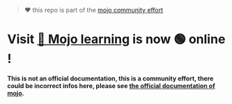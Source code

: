 > :heart: this repo is part of the [mojo community effort](https://github.com/Lynet101/Mojo_community-lib)
 
# Visit [🔗 Mojo learning](https://rd4com.github.io/mojo-learning/) is now 🟢 online !

#### This is not an official documentation, this is a community effort, there could be incorrect infos here, please see [the official documentation of mojo](https://docs.modular.com/mojo/).